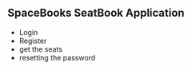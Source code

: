 ## SpaceBooks SeatBook Application
  - Login
  - Register
  - get the seats
  - resetting the password
    
